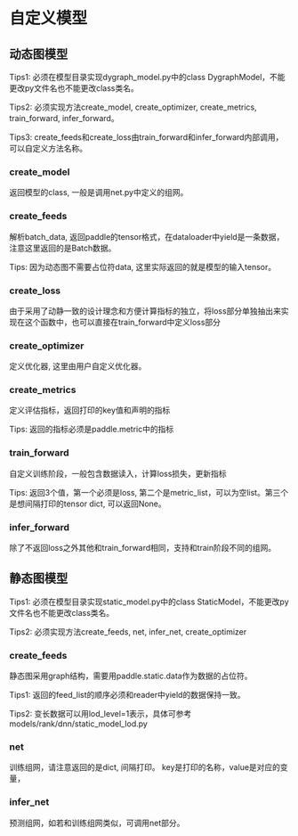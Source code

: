 # 自定义模型

## 动态图模型

Tips1: 必须在模型目录实现dygraph_model.py中的class DygraphModel，不能更改py文件名也不能更改class类名。

Tips2: 必须实现方法create_model, create_optimizer, create_metrics, train_forward, infer_forward。

Tips3: create_feeds和create_loss由train_forward和infer_forward内部调用，可以自定义方法名称。

### create_model

返回模型的class, 一般是调用net.py中定义的组网。

### create_feeds

解析batch_data, 返回paddle的tensor格式，在dataloader中yield是一条数据，注意这里返回的是Batch数据。

Tips: 因为动态图不需要占位符data, 这里实际返回的就是模型的输入tensor。

### create_loss

由于采用了动静一致的设计理念和方便计算指标的独立，将loss部分单独抽出来实现在这个函数中，也可以直接在train_forward中定义loss部分

### create_optimizer

定义优化器, 这里由用户自定义优化器。

### create_metrics

定义评估指标，返回打印的key值和声明的指标

Tips: 返回的指标必须是paddle.metric中的指标

### train_forward

自定义训练阶段，一般包含数据读入，计算loss损失，更新指标

Tips: 返回3个值，第一个必须是loss, 第二个是metric_list，可以为空list。第三个是想间隔打印的tensor dict, 可以返回None。

### infer_forward

除了不返回loss之外其他和train_forward相同，支持和train阶段不同的组网。



## 静态图模型

Tips1: 必须在模型目录实现static_model.py中的class StaticModel，不能更改py文件名也不能更改class类名。

Tips2: 必须实现方法create_feeds, net, infer_net, create_optimizer

### create_feeds

静态图采用graph结构，需要用paddle.static.data作为数据的占位符。

Tips1: 返回的feed_list的顺序必须和reader中yield的数据保持一致。

Tips2: 变长数据可以用lod_level=1表示，具体可参考models/rank/dnn/static_model_lod.py


### net

训练组网，请注意返回的是dict, 间隔打印。 key是打印的名称，value是对应的变量，

### infer_net

预测组网，如若和训练组网类似，可调用net部分。
